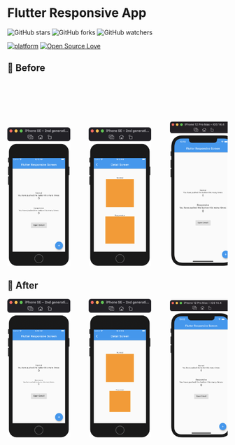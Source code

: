 # Flutter Responsive App
![GitHub stars](https://img.shields.io/github/stars/rrifafauzikomara/flutter_responsive_app?style=social)
![GitHub forks](https://img.shields.io/github/forks/rrifafauzikomara/flutter_responsive_app?style=social)
![GitHub watchers](https://img.shields.io/github/watchers/rrifafauzikomara/flutter_responsive_app?style=social)


[![platform](https://img.shields.io/badge/platform-Flutter-blue.svg)](https://flutter.dev/)
[![Open Source Love](https://badges.frapsoft.com/os/v2/open-source.svg?v=103)](https://github.com/rrifafauzikomara/flutter_responsive_app)


## 📸 Before
<pre>
<img src="screenshot/before/phone1.png" width="28.5%">     <img src="screenshot/before/phone2.png" width="28.5%">     <img src="screenshot/before/phone3.png" width="30%">     <img src="screenshot/before/phone4.png" width="30%">     <img src="screenshot/before/phone5.png" width="60%">     <img src="screenshot/before/phone6.png" width="60%">
</pre>


## 📸 After
<pre>
<img src="screenshot/after/phone1.png" width="28.5%">     <img src="screenshot/after/phone2.png" width="28.5%">     <img src="screenshot/after/phone3.png" width="28.5%">     <img src="screenshot/after/phone4.png" width="28.5%">     <img src="screenshot/after/phone5.png" width="28.5%">     <img src="screenshot/after/phone6.png" width="28.5%">
</pre>